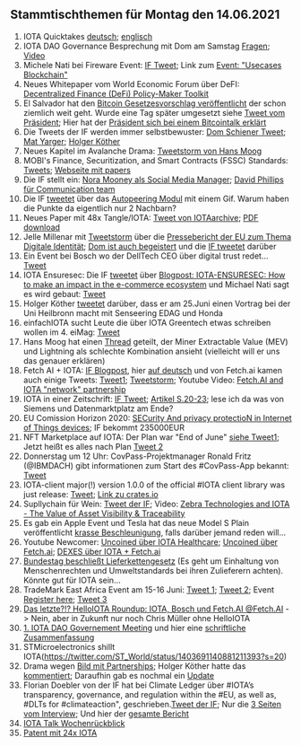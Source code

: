 ## Stammtischthemen für Montag den 14.06.2021

1. IOTA Quicktakes [deutsch](https://www.youtube.com/watch?v=HIVhfvG6yTk); [englisch](https://www.youtube.com/watch?v=HIVhfvG6yTk&t=1s)
2. IOTA DAO Governance Besprechung mit Dom am Samstag [Fragen](https://github.com/iota-community/Community-Governance/discussions/31); [Video](https://www.youtube.com/watch?v=SOY3reRHus4)
3. Michele Nati bei Fireware Event: [IF Tweet](https://twitter.com/iota/status/1402188688768090114?s=20); Link zum [Event: "Usecases Blockchain"](https://www.fiware.org/events/use-cases-blockchain/)
4. Neues Whitepaper vom World Economic Forum über DeFI: [Decentralized Finance (DeFi) Policy-Maker Toolkit](http://www3.weforum.org/docs/WEF_DeFi_Policy_Maker_Toolkit_2021.pdf)
5. El Salvador hat den [Bitcoin Gesetzesvorschlag veröffentlicht](https://twitter.com/DocumentingBTC/status/1402448396171067392?s=19) der schon ziemlich weit geht. Wurde eine Tag später umgesetzt siehe [Tweet vom Präsident](https://twitter.com/nayibbukele/status/1402507224916836352?s=21); Hier hat der [Präsident sich bei einem Bitcointalk erklärt](https://soundcloud.com/user-78867804-972462309/btc-legal-tender?ref=clipboard&p=a&c=0&utm_campaign=social_sharing&utm_medium=text&utm_source=clipboard)
6. Die Tweets der IF werden immer selbstbewuster: [Dom Schiener Tweet](https://twitter.com/DomSchiener/status/1402340126903185409?s=209); [Mat Yarger](https://twitter.com/Mat_Yarger/status/1401899441473429510?s=20); [Holger Köther](https://twitter.com/HolgerKoether/status/1402557908588564480?s=20)
7. Neues Kapitel im Avalanche Drama: [Tweetstorm von Hans Moog](https://twitter.com/hus_qy/status/1402333347913900034?s=20)
8. MOBI's Finance, Securitization, and Smart Contracts (FSSC) Standards: [Tweets](https://twitter.com/dltMOBI/status/1402265941820510218?s=20); [Webseite mit papers](https://dlt.mobi/standards/)
9. Die IF stellt ein: [Nora Mooney als Social Media Manager](https://blog.iota.org/welcome-nora-mooney-to-the-iota/); [David Phillips für Communication team](https://blog.iota.org/welcome-david-phillips-to-the-iota-foundation/)
10. Die IF [tweetet](https://twitter.com/iota/status/1402250615170945027?s=20) über das [Autopeering Modul](https://v2.iota.org/how-it-works/module3) mit einem Gif. Warum haben die Punkte da eigentlich nur 2 Nachbarn?
11. Neues Paper mit 48x Tangle/IOTA: [Tweet von IOTAarchive](https://twitter.com/_iotaarchive/status/1402529649331249154?s=20); [PDF download](https://t.co/rdCOnQUcTn?amp=1)
12. Jelle Millenar mit [Tweetstorm](https://twitter.com/JelleFm/status/1402531849356857347?s=20) über die [Pressebericht der EU zum Thema Digitale Identität](https://ec.europa.eu/commission/presscorner/detail/en/IP_21_2663); [Dom ist auch begeistert](https://twitter.com/DomSchiener/status/1402543659044724739?s=20) und die [IF tweetet](https://twitter.com/iota/status/1402603906052628481?s=20) darüber
13. Ein Event bei Bosch wo der DellTech CEO über digital trust redet... [Tweet](https://twitter.com/Bosch_IO/status/1397836238413914113?s=20)
14. IOTA Ensuresec: Die IF [tweetet](https://twitter.com/iota/status/1402617418548121604?s=19) über [Blogpost: IOTA-ENSURESEC: How to make an impact in the e-commerce ecosystem](https://blog.iota.org/iota-ensuresec-how-to-make-an-impact-in-the-e-commerce-ecosystem/) und Michael Nati sagt es wird gebaut: [Tweet](https://twitter.com/michelenati/status/1402633987311480838?s=20)
15. Holger Köther [tweetet](https://twitter.com/HolgerKoether/status/1402582722854404097?s=09) darüber, dass er am 25.Juni einen Vortrag bei der Uni Heilbronn macht mit Senseering EDAG und Honda
16. einfachIOTA sucht Leute die über IOTA Greentech etwas schreiben wollen im 4. eiMag: [Tweet](https://twitter.com/einfachIOTA/status/1402564041583779840?s=20)
17. Hans Moog hat einen [Thread](https://twitter.com/MZietzke/status/1384201848047824904) geteilt, der Miner Extractable Value (MEV) und Lightning als schlechte Kombination ansieht (vielleicht will er uns das genauer erklären)
18. Fetch AI + IOTA: [IF Blogpost](https://blog.iota.org/fetch-ai-and-the-iota-foundation-collaborate-to-offer-autonomous-economic-agents-on-the-tangle/), hier [auf deutsch](https://iota-einsteiger-guide.de/iota-kuenstliche-intelligenz-ki.html) und von Fetch.ai kamen auch einige Tweets: [Tweet1](https://twitter.com/Fetch_ai/status/1402657536378085377?s=20); [Tweetstorm](https://twitter.com/Fetch_ai/status/1402657553918611461?s=20); Youtube Video: [Fetch.AI and IOTA "network" partnership](https://www.youtube.com/watch?v=KjwYTpF6KA0)
19. IOTA in einer Zeitschrift: [IF Tweet](https://twitter.com/iota/status/1402687068749369345?s=19); [Artikel S.20-23](https://issuu.com/pmmimediagroup/docs/juneaw2021?fr=sNmYwNzM0MzgzODA); lese ich da was von Siemens und Datenmarktplatz am Ende?
20. EU Comission Horizon 2020: [SECurity And privacy protectioN in Internet of Things devices](https://cordis.europa.eu/project/id/101019645); IF bekommt 235000EUR
21. NFT Marketplace auf IOTA: Der Plan war "End of June" [siehe Tweet1](https://twitter.com/NFTIOTA/status/1393194612299272192?s=20); Jetzt heißt es alles nach Plan [Tweet 2](https://twitter.com/NFTIOTA/status/1402866903870283780?s=20)
22. Donnerstag um 12 Uhr: CovPass-Projektmanager Ronald Fritz (@IBMDACH) gibt informationen zum Start des #CovPass-App bekannt: [Tweet](https://twitter.com/BMG_Bund/status/1402915832280322051?s=20)
23. IOTA-client major(!) version 1.0.0 of the official #IOTA client library was just release: [Tweet](https://twitter.com/karuma303/status/1403298732246982659?s=20); [Link zu crates.io](https://crates.io/crates/iota-client/versions)
24. Supllychain für Wein: [Tweet der IF](https://twitter.com/iota/status/1403290977025105921?s=20); Video: [Zebra Technologies and IOTA - The Value of Asset Visibility & Traceability](https://www.youtube.com/watch?v=eAvJ5Xk8Lyk)
25. Es gab ein Apple Event und Tesla hat das neue Model S Plain veröffentlicht [krasse Beschleunigung](https://www.youtube.com/watch?v=xHLQHO5Uc40), falls darüber jemand reden will...
26. Youtube Newcomer: [Uncoined über IOTA Healthcare](https://www.youtube.com/watch?v=LupXzwUQrYI); [Uncoined über Fetch.ai](https://www.youtube.com/watch?v=J81-8iDG_K4); [DEXES über IOTA + Fetch.ai](https://www.youtube.com/watch?v=KJBCiOcNqXo)
27. [Bundestag beschließt Lieferkettengesetz](https://lieferkettengesetz.de/aktuelles/) (Es geht um Einhaltung von Menschenrechten und Umweltstandards bei ihren Zulieferern achten). Könnte gut für IOTA sein...
28. TradeMark East Africa Event am 15-16 Juni: [Tweet 1](https://twitter.com/TradeMarkEastA/status/1402872908658184194?s=20); [Tweet 2](https://twitter.com/TradeMarkEastA/status/1403254901036232709?s=20); Event [Register here](https://eudevdays.eu/community/); [Tweet 3](https://twitter.com/TradeMarkEastA/status/1404324546723909633?s=20)
29. [Das letzte?!? HelloIOTA Roundup: IOTA, Bosch und Fetch.AI @Fetch.AI](https://www.youtube.com/watch?v=-CSnRtNUkZg) -> Nein, aber in Zukunft nur noch Chris Müller ohne HelloIOTA
30. [1. IOTA DAO Governement Meeting](https://www.youtube.com/watch?v=SOY3reRHus4) und hier eine [schriftliche Zusammenfassung](https://medium.com/@jamesjdsutton/iota-to-burn-or-to-build-81de0b572eb5)
31. STMicroelectronics shillt IOTA(https://twitter.com/ST_World/status/1403691140881211393?s=20)
32. Drama wegen [Bild mit Partnerships](https://twitter.com/TheDLTimes/status/1403404865355792387?s=20); Holger Köther hatte das [kommentiert](https://twitter.com/HolgerKoether/status/1403618311410270209?s=20); Daraufhin gab es nochmal ein [Update](https://twitter.com/TheDLTimes/status/1403829868773662727?s=20)
33. Florian Doebler von der IF hat bei Climate Ledger über #IOTA’s transparency, governance, and regulation within the #EU, as well as, #DLTs for #climateaction", geschrieben.[Tweet der IF](https://twitter.com/iota/status/1403698731829108738?s=20); Nur die [3 Seiten vom Interview](https://www.climateledger.org/resources/Florian-Doebler-Interview.pdf); Und hier der [gesamte Bericht](https://www.climateledger.org/resources/CLI_Report_2020_state-and-trends.pdf)
34. [IOTA Talk Wochenrückblick](https://www.iota-talk.com/index.php?article-amp/92-wochenr%C3%BCckblick-vom-6-bis-12-juni-2021/&article%2F92-wochenr%C3%BCckblick-vom-6-bis-12-juni-2021%2F=&__twitter_impression=true)
35. [Patent mit 24x IOTA](https://twitter.com/_iotaarchive/status/1404325491448991746?s=20)

